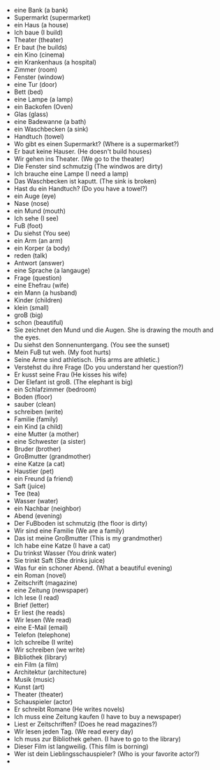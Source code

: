 * eine Bank (a bank)
* Supermarkt (supermarket)
* ein Haus (a house)
* Ich baue (I build)
* Theater (theater)
* Er baut (he builds)
* ein Kino (cinema)
* ein Krankenhaus (a hospital)
* Zimmer (room) 
* Fenster (window)
* eine Tur (door)
* Bett (bed)
* eine Lampe (a lamp)
* ein Backofen (Oven)
* Glas (glass)
* eine Badewanne (a bath)
* ein Waschbecken (a sink)
* Handtuch (towel)
* Wo gibt es einen Supermarkt? (Where is a supermarket?)
* Er baut keine Hauser. (He doesn't build houses) 
* Wir gehen ins Theater. (We go to the theater)
* Die Fenster sind schmutzig (The windwos are dirty)
* Ich brauche eine Lampe (I need a lamp)
* Das Waschbecken ist kaputt. (The sink is broken)
* Hast du ein Handtuch? (Do you have a towel?)
* ein Auge (eye)
* Nase (nose)
* ein Mund (mouth)
* Ich sehe (I see)
* FuB (foot)
* Du siehst (You see)
* ein Arm (an arm)
* ein Korper (a body)
* reden (talk)
* Antwort (answer)
* eine Sprache (a langauge)
* Frage (question)
* eine Ehefrau (wife)
* ein Mann (a husband)
* Kinder (children)
* klein (small)
* groB (big)
* schon (beautiful)
* Sie zeichnet den Mund und die Augen. She is drawing the mouth and the eyes. 
* Du siehst den Sonnenuntergang. (You see the sunset)
* Mein FuB tut weh. (My foot hurts)
* Seine Arme sind athletisch. (His arms are athletic.)
* Verstehst du ihre Frage (Do you understand her question?)
* Er kusst seine Frau (He kisses his wife)
* Der Elefant ist groB. (The elephant is big)
* ein Schlafzimmer (bedroom)
* Boden (floor) 
* sauber (clean) 
* schreiben (write)
* Familie (family)
* ein Kind (a child)
* eine Mutter (a mother)
* eine Schwester (a sister)
* Bruder (brother) 
* GroBmutter (grandmother)
* eine Katze (a cat)
* Haustier (pet)
* ein Freund (a friend)
* Saft (juice)
* Tee (tea)
* Wasser (water)
* ein Nachbar (neighbor)
* Abend (evening)
* Der FuBboden ist schmutzig (the floor is dirty)
* Wir sind eine Familie (We are a family)
* Das ist meine GroBmutter (This is my grandmother)
* Ich habe eine Katze (I have a cat)
* Du trinkst Wasser (You drink water)
* Sie trinkt Saft (She drinks juice)
* Was fur ein schoner Abend. (What a beautiful evening)
* ein Roman (novel)
* Zeitschrift (magazine)
* eine Zeitung (newspaper)
* Ich lese (I read)
* Brief (letter)
* Er liest (he reads)
* Wir lesen (We read)
* eine E-Mail (email)
* Telefon  (telephone)
* Ich schreibe (I write)
* Wir schreiben (we write)
* Bibliothek (library)
* ein Film (a film)
* Architektur (architecture)
* Musik (music)
* Kunst (art)
* Theater (theater)
* Schauspieler (actor)
* Er schreibt Romane (He writes novels)
* Ich muss eine Zeitung kaufen (I have to buy a newspaper)
* Liest er Zeitschriften? (Does he read magazines?)
* Wir lesen jeden Tag. (We read every day)
* Ich muss zur Bibliothek gehen. (I have to go to the library)
* Dieser Film ist langweilig. (This film is borning)
* Wer ist dein Lieblingsschauspieler? (Who is your favorite actor?) 
* 
